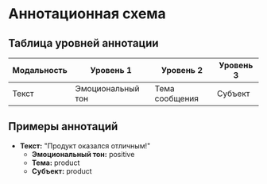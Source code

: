 # Аннотационная схема

## Таблица уровней аннотации

| Модальность | Уровень 1            | Уровень 2             | Уровень 3          |
|-------------|----------------------|-----------------------|--------------------|
| Текст       | Эмоциональный тон    | Тема сообщения        | Субъект            |

## Примеры аннотаций
- **Текст:** "Продукт оказался отличным!"
  - **Эмоциональный тон:** positive
  - **Тема:** product
  - **Субъект:** product
